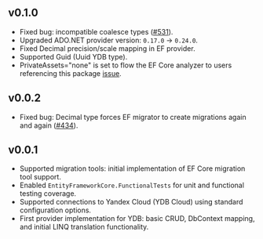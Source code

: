 ## v0.1.0

- Fixed bug: incompatible coalesce types ([#531](https://github.com/ydb-platform/ydb-dotnet-sdk/issues/531)).
- Upgraded ADO.NET provider version: `0.17.0` → `0.24.0`.
- Fixed Decimal precision/scale mapping in EF provider.
- Supported Guid (Uuid YDB type).
- PrivateAssets="none" is set to flow the EF Core analyzer to users referencing this package [issue](https://github.com/aspnet/EntityFrameworkCore/pull/11350).

## v0.0.2

- Fixed bug: Decimal type forces EF migrator to create migrations again and again ([#434](https://github.com/ydb-platform/ydb-dotnet-sdk/issues/434)).

## v0.0.1

- Supported migration tools: initial implementation of EF Core migration tool support.
- Enabled `EntityFrameworkCore.FunctionalTests` for unit and functional testing coverage.
- Supported connections to Yandex Cloud (YDB Cloud) using standard configuration options.
- First provider implementation for YDB: basic CRUD, DbContext mapping, and initial LINQ translation functionality.
